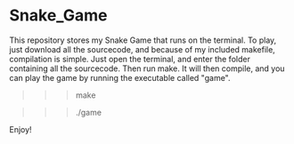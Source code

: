 # Snake_Game
This repository stores my Snake Game that runs on the terminal.
To play, just download all the sourcecode, and because of my included makefile, compilation is simple. 
Just open the terminal, and enter the folder containing all the sourcecode. Then run make.
It will then compile, and you can play the game by running the executable called "game".
>>> make

>>> ./game

Enjoy!

